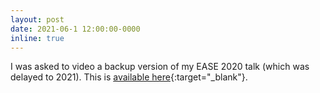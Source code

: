 ```yaml
---
layout: post
date: 2021-06-1 12:00:00-0000
inline: true
---
```


I was asked to video a backup version of my EASE 2020 talk (which was delayed to 2021). This is [available here](https://www.youtube.com/watch?v=7URoSB0UcoM&list=PLrGNaX9AL632XkB8Xy0EzgrEXLwrn4ZTW){:target="\_blank"}.
